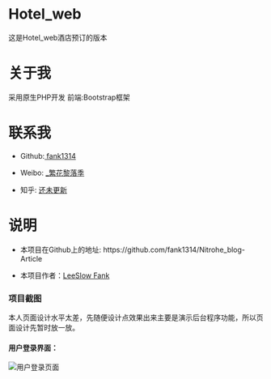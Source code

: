 # Hotel_web
这是Hotel_web酒店预订的版本
# 关于我
采用原生PHP开发 前端:Bootstrap框架
# 联系我
<ul>
<li>
<p> Github:<a href="https://github.com/fank1314"> fank1314 </a> </p>
</li>
<li>
<p>Weibo: <a href="https://weibo.com/u/6339218501" rel="nofollow"> _繁花黎落季</a></p>
</li>
<li>
<p>知乎: <a href="#" rel="nofollow"> 还未更新</a></p>
</li>
</ul>
<h1>说明</h1>
<ul>
<li><p>本项目在Github上的地址:  https://github.com/fank1314/Nitrohe_blog-Article</p></li>
    <li><p>本项目作者：<a href="#">LeeSlow Fank</a></p></li>
</ul>
<h3>项目截图</h3>
    <p>本人页面设计水平太差，先随便设计点效果出来主要是演示后台程序功能，所以页面设计先暂时放一放。 </p>
    <h4>用户登录界面：</h4>
    <img src="" alt="用户登录页面"  style="max-width:100%;">
   
